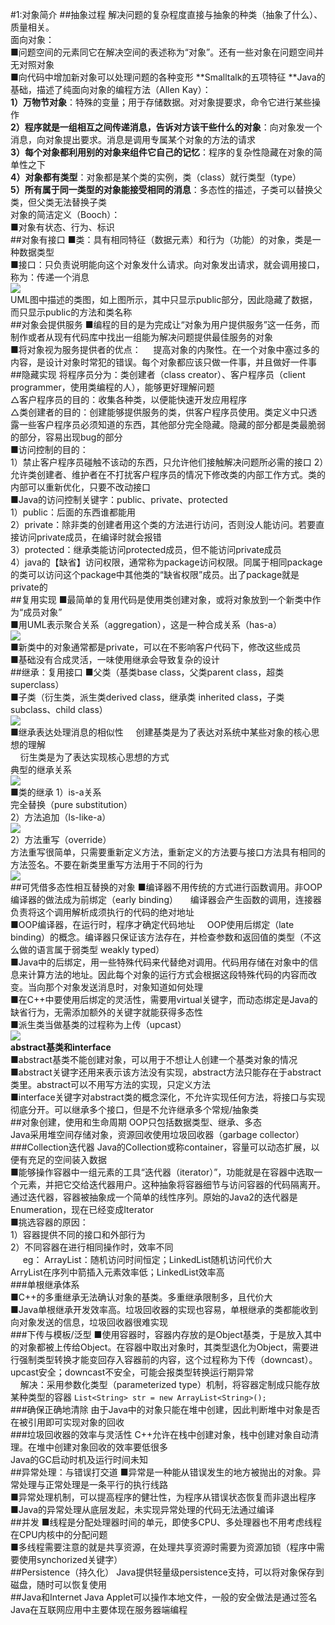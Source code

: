 #1:对象简介
##抽象过程
解决问题的复杂程度直接与抽象的种类（抽象了什么）、质量相关。  
面向对象：  
■问题空间的元素同它在解决空间的表述称为“对象”。还有一些对象在问题空间并无对照对象  
■向代码中增加新对象可以处理问题的各种变形
**Smalltalk的五项特征  **Java的基础，描述了纯面向对象的编程方法（Allen Kay）：  
**1）万物节对象**：特殊的变量；用于存储数据。对对象提要求，命令它进行某些操作  
**2）程序就是一组相互之间传递消息，告诉对方该干些什么的对象**：向对象发一个消息，向对象提出要求。消息是调用专属某个对象的方法的请求  
**3）每个对象都利用别的对象来组件它自己的记忆**：程序的复杂性隐藏在对象的简单性之下  
**4）对象都有类型**：对象都是某个类的实例，类（class）就行类型（type）  
**5）所有属于同一类型的对象能接受相同的消息**：多态性的描述，子类可以替换父类，但父类无法替换子类  
对象的简洁定义（Booch）：  
■对象有状态、行为、标识  
##对象有接口
■类：具有相同特征（数据元素）和行为（功能）的对象，类是一种数据类型  
■接口：只负责说明能向这个对象发什么请求。向对象发出请求，就会调用接口，称为：传递一个消息  
![](./images/00.png)  
UML图中描述的类图，如上图所示，其中只显示public部分，因此隐藏了数据，而只显示public的方法和类名称  
##对象会提供服务
■编程的目的是为完成让“对象为用户提供服务”这一任务，而制作或者从现有代码库中找出一组能为解决问题提供最佳服务的对象  
■将对象视为服务提供者的优点：
&nbsp;&nbsp;&nbsp;&nbsp;提高对象的内聚性。在一个对象中塞过多的内容，是设计对象时常犯的错误。每个对象都应该只做一件事，并且做好一件事  
##隐藏实现
将程序员分为：类创建者（class creator）、客户程序员（client programmer，使用类编程的人），能够更好理解问题  
△客户程序员的目的：收集各种类，以便能快速开发应用程序  
△类创建者的目的：创建能够提供服务的类，供客户程序员使用。类定义中只透露一些客户程序员必须知道的东西，其他部分完全隐藏。隐藏的部分都是类最脆弱的部分，容易出现bug的部分  
■访问控制的目的：  
1）禁止客户程序员碰触不该动的东西，只允许他们接触解决问题所必需的接口
2）允许类创建者、维护者在不打扰客户程序员的情况下修改类的内部工作方式。类的内部可以重新优化，只要不改动接口  
■Java的访问控制关键字：public、private、protected  
1）public：后面的东西谁都能用  
2）private：除非类的创建者用这个类的方法进行访问，否则没人能访问。若要直接访问private成员，在编译时就会报错  
3）protected：继承类能访问protected成员，但不能访问private成员  
4）java的【缺省】访问权限，通常称为package访问权限。同属于相同package的类可以访问这个package中其他类的“缺省权限”成员。出了package就是private的  
##复用实现
■最简单的复用代码是使用类创建对象，或将对象放到一个新类中作为“成员对象”  
■用UML表示聚合关系（aggregation），这是一种合成关系（has-a）  
![](./images/01.png)  
■新类中的对象通常都是private，可以在不影响客户代码下，修改这些成员  
■基础没有合成灵活，一味使用继承会导致复杂的设计  
##继承：复用接口
■父类（基类base class，父类parent class，超类superclass）  
■子类（衍生类，派生类derived class，继承类 inherited class，子类subclass、child class）  
![](./images/02.png)  
■继承表达处理消息的相似性
&nbsp;&nbsp;&nbsp;&nbsp;创建基类是为了表达对系统中某些对象的核心思想的理解  
&nbsp;&nbsp;&nbsp;&nbsp;衍生类是为了表达实现核心思想的方式  
典型的继承关系  
![](./images/003.png)  
■类的继承
1）is-a关系  
完全替换（pure substitution）  
2）方法追加（ls-like-a）    
![](./images/04.png)  
2）方法重写（override）  
方法重写很简单，只需要重新定义方法，重新定义的方法要与接口方法具有相同的方法签名。不要在新类里重写方法用于不同的行为  
![](./images/05.png)  
##可凭借多态性相互替换的对象
■编译器不用传统的方式进行函数调用。非OOP编译器的做法成为前绑定（early binding）
&nbsp;&nbsp;&nbsp;&nbsp;编译器会产生函数的调用，连接器负责将这个调用解析成须执行的代码的绝对地址  
■OOP编译器，在运行时，程序才确定代码地址
&nbsp;&nbsp;&nbsp;&nbsp;OOP使用后绑定（late binding）的概念。编译器只保证该方法存在，并检查参数和返回值的类型（不这么做的语言属于弱类型 weakly typed）  
■Java中的后绑定，用一些特殊代码来代替绝对调用。代码用存储在对象中的信息来计算方法的地址。因此每个对象的运行方式会根据这段特殊代码的内容而改变。当向那个对象发送消息时，对象知道如何处理  
■在C++中要使用后绑定的灵活性，需要用virtual关键字，而动态绑定是Java的缺省行为，无需添加额外的关键字就能获得多态性  
■派生类当做基类的过程称为上传（upcast）  
![](./images/06.png)    
**abstract基类和interface**  
■abstract基类不能创建对象，可以用于不想让人创建一个基类对象的情况  
■abstract关键字还用来表示该方法没有实现，abstract方法只能存在于abstract类里。abstract可以不用写方法的实现，只定义方法  
■interface关键字对abstract类的概念深化，不允许实现任何方法，将接口与实现彻底分开。可以继承多个接口，但是不允许继承多个常规/抽象类  
##对象创建，使用和生命周期
OOP只包括数据类型、继承、多态  
Java采用堆空间存储对象，资源回收使用垃圾回收器（garbage collector）  
###Collection迭代器
Java的Collection或称container，容量可以动态扩展，以便有充足的空间装入数据  
■能够操作容器中一组元素的工具“迭代器（iterator）”，功能就是在容器中选取一个元素，并把它交给迭代器用户。这种抽象将容器细节与访问容器的代码隔离开。通过迭代器，容器被抽象成一个简单的线性序列。原始的Java2的迭代器是Enumeration，现在已经变成Iterator  
■挑选容器的原因：  
1）容器提供不同的接口和外部行为  
2）不同容器在进行相同操作时，效率不同  
&nbsp;&nbsp;&nbsp;&nbsp;  eg：
ArrayList：随机访问时间恒定；LinkedList随机访问代价大  
ArryList在序列中箭插入元素效率低；LinkedList效率高  
###单根继承体系  
■C++的多重继承无法确认对象的基类。多重继承限制多，且代价大  
■Java单根继承开发效率高。垃圾回收器的实现也容易，单根继承的类都能收到向对象发送的信息，垃圾回收器很难实现  
###下传与模板/泛型 
■使用容器时，容器内存放的是Object基类，于是放入其中的对象都被上传给Object。在容器中取出对象时，其类型退化为Object，需要进行强制类型转换才能变回存入容器前的内容，这个过程称为下传（downcast）。upcast安全；downcast不安全，可能会报类型转换运行期异常  
&nbsp;&nbsp;&nbsp;&nbsp;解决：采用参数化类型（parameterized type）机制，将容器定制成只能存放某种类型的容器
`List<String> str = new ArrayList<String>();`  
###确保正确地清除
由于Java中的对象只能在堆中创建，因此判断堆中对象是否在被引用即可实现对象的回收  
###垃圾回收器的效率与灵活性
C++允许在栈中创建对象，栈中创建对象自动清理。在堆中创建对象回收的效率要低很多  
Java的GC启动时机及运行时间未知  
##异常处理：与错误打交道
■异常是一种能从错误发生的地方被抛出的对象。异常处理与正常处理是一条平行的执行线路  
■异常处理机制，可以提高程序的健壮性，为程序从错误状态恢复而非退出程序  
■Java的异常处理从底层发起，未实现异常处理的代码无法通过编译  
##并发
■线程是分配处理器时间的单元，即使多CPU、多处理器也不用考虑线程在CPU内核中的分配问题  
■多线程需要注意的就是共享资源，在处理共享资源时需要为资源加锁（程序中需要使用synchorized关键字）  
##Persistence（持久化） 
Java提供轻量级persistence支持，可以将对象保存到磁盘，随时可以恢复使用  
##Java和Internet
Java Applet可以操作本地文件，一般的安全做法是通过签名  
Java在互联网应用中主要体现在服务器端编程  
  

  


